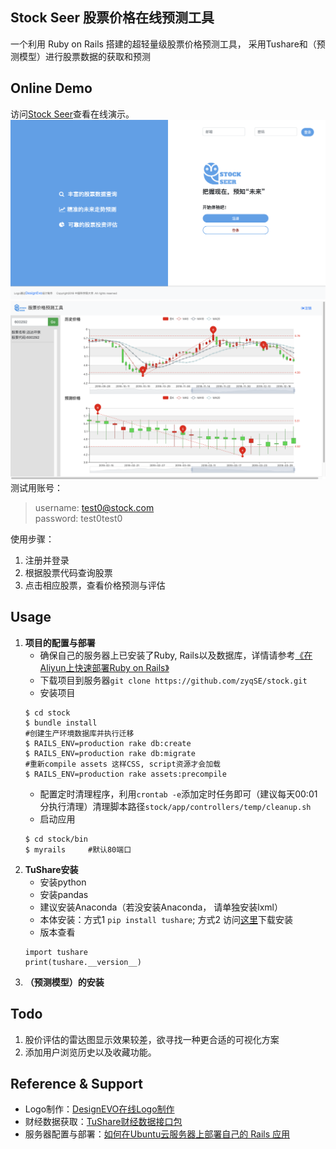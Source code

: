 ## Stock Seer 股票价格在线预测工具  
一个利用 Ruby on Rails 搭建的超轻量级股票价格预测工具， 采用Tushare和（预测模型）进行股票数据的获取和预测
## Online Demo
访问[Stock Seer](http://47.92.125.215/)查看在线演示。  
![网站首页](https://github.com/9kalikali/Algorithm_Course/blob/master/Others/demo1.png)
![股价预测与评估页面](https://github.com/9kalikali/Algorithm_Course/blob/master/Others/demo2.png)
测试用账号：
>username: test0@stock.com  
>password: test0test0

使用步骤：
1. 注册并登录
2. 根据股票代码查询股票
3. 点击相应股票，查看价格预测与评估  
## Usage
1. **项目的配置与部署**
   + 确保自己的服务器上已安装了Ruby, Rails以及数据库，详情请参考[《在Aliyun上快速部署Ruby on Rails》](https://ruby-china.org/topics/17553)
   + 下载项目到服务器`git clone https://github.com/zyqSE/stock.git`
   + 安装项目  
   ```
   $ cd stock
   $ bundle install
   #创建生产环境数据库并执行迁移
   $ RAILS_ENV=production rake db:create  
   $ RAILS_ENV=production rake db:migrate
   #重新compile assets 这样CSS, script资源才会加载
   $ RAILS_ENV=production rake assets:precompile
   ```
   + 配置定时清理程序，利用`crontab -e`添加定时任务即可（建议每天00:01分执行清理）清理脚本路径`stock/app/controllers/temp/cleanup.sh`
   + 启动应用  
   ```
   $ cd stock/bin
   $ myrails     #默认80端口
   ```
2. **TuShare安装**
   + 安装python
   + 安装pandas
   + 建议安装Anaconda（若没安装Anaconda， 请单独安装lxml）
   + 本体安装：方式1 `pip install tushare`; 方式2 访问[这里](https://pypi.python.org/pypi/Tushare/)下载安装
   + 版本查看
    ```
    import tushare
    print(tushare.__version__)
    ```
3. **（预测模型）的安装**
## Todo
1. 股价评估的雷达图显示效果较差，欲寻找一种更合适的可视化方案
2. 添加用户浏览历史以及收藏功能。
## Reference & Support
+ Logo制作：[DesignEVO在线Logo制作](https://www.designevo.com/cn/)
+ 财经数据获取：[TuShare财经数据接口包](http://tushare.org/)
+ 服务器配置与部署：[如何在Ubuntu云服务器上部署自己的 Rails 应用](https://ruby-china.org/topics/32851)
